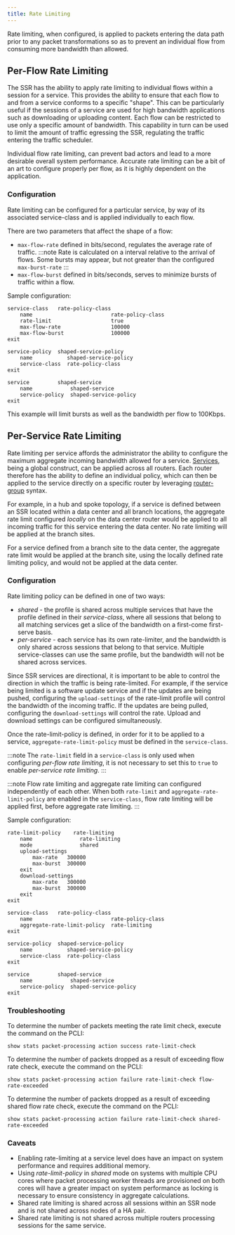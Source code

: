 ```yaml
---
title: Rate Limiting
---
```


Rate limiting, when configured, is applied to packets entering the data path prior to any packet transformations so as to prevent an individual flow from consuming more bandwidth than allowed.

## Per-Flow Rate Limiting

The SSR has the ability to apply rate limiting to individual flows within a session for a service. This provides the ability to ensure that each flow to and from a service conforms to a specific "shape".  This can be particularly useful if the sessions of a service are used for high bandwidth applications such as downloading or uploading content.  Each flow can be restricted to use only a specific amount of bandwidth. This capability in turn can be used to limit the amount of traffic egressing the SSR, regulating the traffic entering the traffic scheduler.

Individual flow rate limiting, can prevent bad actors and lead to a more desirable overall system performance. Accurate rate limiting can be a bit of an art to configure properly per flow, as it is highly dependent on the application.

### Configuration

Rate limiting can be configured for a particular service, by way of its associated service-class and is applied individually to each flow.

There are two parameters that affect the shape of a flow:
* `max-flow-rate` defined in bits/second, regulates the average rate of traffic.
  :::note
  Rate is calculated on a interval relative to the arrival of flows. Some bursts may appear, but not greater than the configured `max-burst-rate`
  :::
* `max-flow-burst` defined in bits/seconds, serves to minimize bursts of traffic within a flow.

Sample configuration:

```
service-class   rate-policy-class
    name                         rate-policy-class
    rate-limit                   true
    max-flow-rate                100000
    max-flow-burst               100000
exit

service-policy  shaped-service-policy
    name           shaped-service-policy
    service-class  rate-policy-class
exit

service         shaped-service
    name            shaped-service
    service-policy  shaped-service-policy
exit
```

This example will limit bursts as well as the bandwidth per flow to 100Kbps.

## Per-Service Rate Limiting

Rate limiting per service affords the administrator the ability to configure the maximum aggregate incoming bandwidth allowed for a service. [Services](concepts_glossary.md#services), being a global construct, can be applied across all routers. Each router therefore has the ability to define an individual policy, which can then be applied to the service directly on a specific router by leveraging [router-group](bcp_service_and_service_policy_design.md#routerrouter-group-based-services) syntax.

For example, in a hub and spoke topology, if a service is defined between an SSR located within a data center and all branch locations, the aggregate rate limit configured _locally_ on the data center router would be applied to all incoming traffic for this service entering the data center. No rate limiting will be applied at the branch sites.

For a service defined from a branch site to the data center, the aggregate rate limit would be applied at the branch site, using the locally defined rate limiting policy, and would not be applied at the data center.

### Configuration

Rate limiting policy can be defined in one of two ways:

* _shared_ - the profile is shared across multiple services that have the profile defined in their _service-class_, where all sessions that belong to all matching services get a slice of the bandwidth on a first-come first-serve basis.
* _per-service_ - each service has its own rate-limiter, and the bandwidth is only shared across sessions that belong to that service. Multiple service-classes can use the same profile, but the bandwidth will not be shared across services.

Since SSR services are directional, it is important to be able to control the direction in which the traffic is being rate-limited. For example, if the service being limited is a software update service and if the updates are being pushed, configuring the `upload-settings` of the rate-limit profile will control the bandwidth of the incoming traffic. If the updates are being pulled, configuring the `download-settings` will control the rate. Upload and download settings can be configured simultaneously.

Once the rate-limit-policy is defined, in order for it to be applied to a service, `aggregate-rate-limit-policy` must be defined in the `service-class`.

:::note
The `rate-limit` field in a `service-class` is only used when configuring *per-flow rate limiting*, it is not necessary to set this to `true` to enable *per-service rate limiting*.
:::

:::note
Flow rate limiting and aggregate rate limiting can configured independently of each other. When both `rate-limit` and `aggregate-rate-limit-policy` are enabled in the `service-class`, flow rate limiting will be applied first, before aggregate rate limiting.
:::

Sample configuration:

```
rate-limit-policy    rate-limiting
    name               rate-limiting
    mode               shared
    upload-settings
        max-rate   300000
        max-burst  300000
    exit
    download-settings
        max-rate   300000
        max-burst  300000
    exit
exit

service-class   rate-policy-class
    name                         rate-policy-class
    aggregate-rate-limit-policy  rate-limiting
exit

service-policy  shaped-service-policy
    name           shaped-service-policy
    service-class  rate-policy-class
exit

service         shaped-service
    name            shaped-service
    service-policy  shaped-service-policy
exit

```

### Troubleshooting

To determine the number of packets meeting the rate limit check, execute the command on the PCLI:
```
show stats packet-processing action success rate-limit-check
```

To determine the number of packets dropped as a result of exceeding flow rate check, execute the command on the PCLI:
```
show stats packet-processing action failure rate-limit-check flow-rate-exceeded
```

To determine the number of packets dropped as a result of exceeding shared flow rate check, execute the command on the PCLI:
```
show stats packet-processing action failure rate-limit-check shared-rate-exceeded
```

### Caveats

* Enabling rate-limiting at a service level does have an impact on system performance and requires additional memory.
* Using _rate-limit-policy_ in _shared_ mode on systems with multiple CPU cores where packet processing worker threads are provisioned on both cores will have a greater impact on system performance as locking is necessary to ensure consistency in aggregate calculations.
* Shared rate limiting is shared across all sessions within an SSR node and is not shared across nodes of a HA pair.
* Shared rate limiting is not shared across multiple routers processing sessions for the same service.
